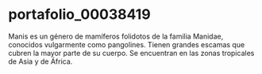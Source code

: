 # portafolio_00038419
  Manis es un género de mamíferos folidotos de la familia Manidae, conocidos vulgarmente como pangolines. Tienen grandes escamas que cubren la mayor parte de su cuerpo. Se encuentran en las zonas tropicales de Asia y de África.
